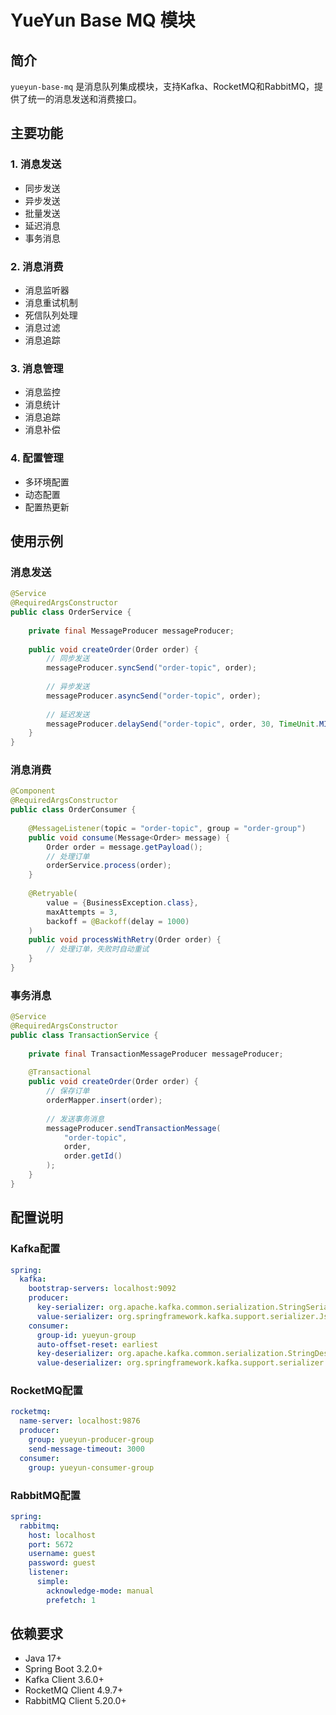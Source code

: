 # YueYun Base MQ 模块

## 简介
`yueyun-base-mq` 是消息队列集成模块，支持Kafka、RocketMQ和RabbitMQ，提供了统一的消息发送和消费接口。

## 主要功能

### 1. 消息发送
- 同步发送
- 异步发送
- 批量发送
- 延迟消息
- 事务消息

### 2. 消息消费
- 消息监听器
- 消息重试机制
- 死信队列处理
- 消息过滤
- 消息追踪

### 3. 消息管理
- 消息监控
- 消息统计
- 消息追踪
- 消息补偿

### 4. 配置管理
- 多环境配置
- 动态配置
- 配置热更新

## 使用示例

### 消息发送
```java
@Service
@RequiredArgsConstructor
public class OrderService {
    
    private final MessageProducer messageProducer;
    
    public void createOrder(Order order) {
        // 同步发送
        messageProducer.syncSend("order-topic", order);
        
        // 异步发送
        messageProducer.asyncSend("order-topic", order);
        
        // 延迟发送
        messageProducer.delaySend("order-topic", order, 30, TimeUnit.MINUTES);
    }
}
```

### 消息消费
```java
@Component
@RequiredArgsConstructor
public class OrderConsumer {
    
    @MessageListener(topic = "order-topic", group = "order-group")
    public void consume(Message<Order> message) {
        Order order = message.getPayload();
        // 处理订单
        orderService.process(order);
    }
    
    @Retryable(
        value = {BusinessException.class},
        maxAttempts = 3,
        backoff = @Backoff(delay = 1000)
    )
    public void processWithRetry(Order order) {
        // 处理订单，失败时自动重试
    }
}
```

### 事务消息
```java
@Service
@RequiredArgsConstructor
public class TransactionService {
    
    private final TransactionMessageProducer messageProducer;
    
    @Transactional
    public void createOrder(Order order) {
        // 保存订单
        orderMapper.insert(order);
        
        // 发送事务消息
        messageProducer.sendTransactionMessage(
            "order-topic",
            order,
            order.getId()
        );
    }
}
```

## 配置说明

### Kafka配置
```yaml
spring:
  kafka:
    bootstrap-servers: localhost:9092
    producer:
      key-serializer: org.apache.kafka.common.serialization.StringSerializer
      value-serializer: org.springframework.kafka.support.serializer.JsonSerializer
    consumer:
      group-id: yueyun-group
      auto-offset-reset: earliest
      key-deserializer: org.apache.kafka.common.serialization.StringDeserializer
      value-deserializer: org.springframework.kafka.support.serializer.JsonDeserializer
```

### RocketMQ配置
```yaml
rocketmq:
  name-server: localhost:9876
  producer:
    group: yueyun-producer-group
    send-message-timeout: 3000
  consumer:
    group: yueyun-consumer-group
```

### RabbitMQ配置
```yaml
spring:
  rabbitmq:
    host: localhost
    port: 5672
    username: guest
    password: guest
    listener:
      simple:
        acknowledge-mode: manual
        prefetch: 1
```

## 依赖要求
- Java 17+
- Spring Boot 3.2.0+
- Kafka Client 3.6.0+
- RocketMQ Client 4.9.7+
- RabbitMQ Client 5.20.0+ 